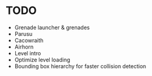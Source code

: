 # TODO
- Grenade launcher & grenades
- Parusu
- Cacowraith
- Airhorn
- Level intro
- Optimize level loading
- Bounding box hierarchy for faster collision detection
   